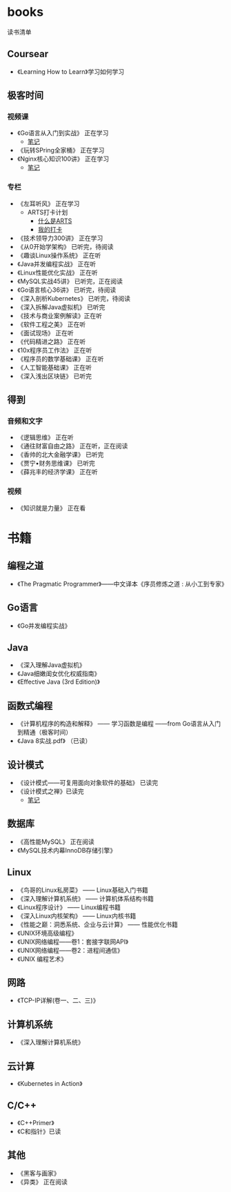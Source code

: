 # books
读书清单
## Coursear
* 《Learning How to Learn》学习如何学习

## 极客时间
### 视频课
* 《Go语言从入门到实战》 正在学习
  * [笔记](https://github.com/tjudream/gostudy)
* 《玩转SPring全家桶》 正在学习
* 《Nginx核心知识100讲》 正在学习
  * [笔记](https://github.com/tjudream/nginxstudy)
### 专栏
* 《左耳听风》 正在学习
  * ARTS打卡计划
    * [什么是ARTS](https://www.zhihu.com/question/301150832)
    * [我的打卡](https://github.com/tjudream/ARTS)
* 《技术领导力300讲》 正在学习
* 《从0开始学架构》 已听完，待阅读
* 《趣谈Linux操作系统》 正在听
* 《Java并发编程实战》 正在听
* 《Linux性能优化实战》 正在听
* 《MySQL实战45讲》  已听完，正在阅读
* 《Go语言核心36讲》 已听完，待阅读
* 《深入剖析Kubernetes》 已听完，待阅读
* 《深入拆解Java虚拟机》 已听完
* 《技术与商业案例解读》正在听
* 《软件工程之美》 正在听
* 《面试现场》 正在听
* 《代码精进之路》 正在听
* 《10x程序员工作法》 正在听
* 《程序员的数学基础课》 正在听
* 《人工智能基础课》 正在听
* 《深入浅出区块链》 已听完

## 得到
### 音频和文字
* 《逻辑思维》 正在听
* 《通往财富自由之路》 正在听，正在阅读
* 《香帅的北大金融学课》 已听完
* 《贾宁•财务思维课》 已听完
* 《薛兆丰的经济学课》 正在听
### 视频
* 《知识就是力量》 正在看

# 书籍
## 编程之道
* 《The Pragmatic Programmer》——中文译本《序员修炼之道 : 从小工到专家》
## Go语言
* 《Go并发编程实战》

## Java
* 《深入理解Java虚拟机》
* 《Java细嫩闺女优化权威指南》
* 《Effective Java (3rd Edition)》

## 函数式编程
* 《计算机程序的构造和解释》 —— 学习函数是编程 ——from Go语言从入门到精通（极客时间）
* 《Java 8实战.pdf》 （已读）

## 设计模式
* 《设计模式——可复用面向对象软件的基础》 已读完
* 《设计模式之禅》已读完
  * [笔记](https://github.com/tjudream/DesignPatterns)

## 数据库
* 《高性能MySQL》 正在阅读
* 《MySQL技术内幕InnoDB存储引擎》

## Linux
* 《鸟哥的Linux私房菜》 —— Linux基础入门书籍
* 《深入理解计算机系统》 —— 计算机体系结构书籍
* 《Linux程序设计》 —— Linux编程书籍
* 《深入Linux内核架构》 —— Linux内核书籍
* 《性能之巅：洞悉系统、企业与云计算》 —— 性能优化书籍
* 《UNIX环境高级编程》
* 《UNIX网络编程——卷1：套接字联网API》
* 《UNIX网络编程——卷2：进程间通信》
* 《UNIX 编程艺术》

## 网路
* 《TCP-IP详解(卷一、二、三)》

## 计算机系统
* 《深入理解计算机系统》

## 云计算
* 《Kubernetes in Action》

## C/C++
* 《C++Primer》
* 《C和指针》已读

## 其他
* 《黑客与画家》
* 《异类》 正在阅读

